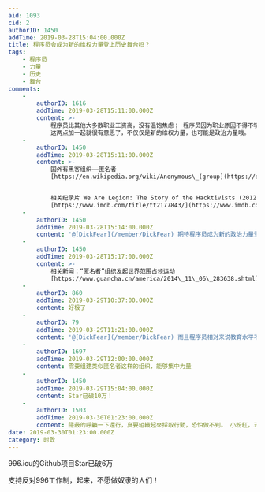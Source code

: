 ```yaml
---
aid: 1093
cid: 2
authorID: 1450
addTime: 2019-03-28T15:04:00.000Z
title: 程序员会成为新的维权力量登上历史舞台吗？
tags:
    - 程序员
    - 力量
    - 历史
    - 舞台
comments:
    -
        authorID: 1616
        addTime: 2019-03-28T15:11:00.000Z
        content: >-
            程序员比其他大多数职业工资高，没有温饱焦虑； 程序员因为职业原因不得不学会翻墙，工作之余也会看看墙外的信息，慢慢思想变的更开明；
            这两点加一起就很有意思了，不仅仅是新的维权力量，也可能是政治力量哦。
    -
        authorID: 1450
        addTime: 2019-03-28T15:11:00.000Z
        content: >-
            国外有黑客组织——匿名者
            [https://en.wikipedia.org/wiki/Anonymous\_(group](https://en.wikipedia.org/wiki/Anonymous_(group))


            相关纪录片 We Are Legion: The Story of the Hacktivists (2012)
            [https://www.imdb.com/title/tt2177843/](https://www.imdb.com/title/tt2177843/)
    -
        authorID: 1450
        addTime: 2019-03-28T15:14:00.000Z
        content: '@[DickFear](/member/DickFear) 期待程序员成为新的政治力量登上历史舞台！'
    -
        authorID: 1450
        addTime: 2019-03-28T15:17:00.000Z
        content: >-
            相关新闻：“匿名者”组织发起世界范围占领运动
            [https://www.guancha.cn/america/2014\_11\_06\_283638.shtml](https://www.guancha.cn/america/2014_11_06_283638.shtml)
    -
        authorID: 860
        addTime: 2019-03-29T10:37:00.000Z
        content: 好极了
    -
        authorID: 79
        addTime: 2019-03-29T11:21:00.000Z
        content: '@[DickFear](/member/DickFear) 而且程序员相对来说教育水平不会很低'
    -
        authorID: 1697
        addTime: 2019-03-29T12:00:00.000Z
        content: 需要组建类似匿名者这样的组织，能够集中力量
    -
        authorID: 1450
        addTime: 2019-03-29T15:04:00.000Z
        content: Star已破10万！
    -
        authorID: 1503
        addTime: 2019-03-30T01:23:00.000Z
        content: 隱蔽的呼籲一下還行，真要組織起來採取行動，恐怕做不到。 小粉紅，五毛，恐怖分子都可以成為程序員的
date: 2019-03-30T01:23:00.000Z
category: 时政
---
```


996.icu的Github项目Star已破6万

支持反对996工作制，起来，不愿做奴隶的人们！

